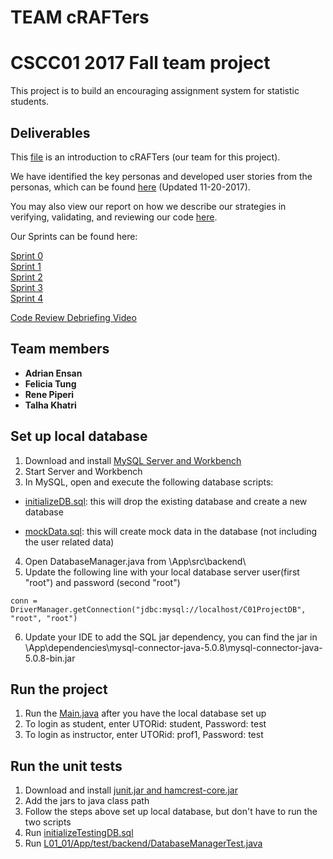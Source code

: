 # TEAM cRAFTers
# CSCC01 2017 Fall team project
This project is to build an encouraging assignment system for statistic students. 


## Deliverables 

This [file](https://github.com/CSCC01F17/L01_01/blob/master/project_documentation/ProjectTeamAgreement.pdf) is an introduction to cRAFTers (our team for this project).

We have identified the key personas and developed user stories from the personas, which can be found [here](https://github.com/CSCC01F17/L01_01/blob/master/product_backlog/userpersonas+stories_v3.pdf) (Updated 11-20-2017).

You may also view our report on how we describe our strategies in verifying, validating, and reviewing our code [here](https://github.com/CSCC01F17/L01_01/blob/master/project_documentation/verify-validate-review.pdf).

Our Sprints can be found here:

[Sprint 0](https://github.com/CSCC01F17/L01_01/blob/master/product_backlog/product_backlog_sprint0.pdf)  
[Sprint 1](https://github.com/CSCC01F17/L01_01/blob/master/product_backlog/product_backlog_sprint1.pdf)  
[Sprint 2](https://github.com/CSCC01F17/L01_01/blob/master/product_backlog/product_backlog_sprint2.pdf)  
[Sprint 3](https://github.com/CSCC01F17/L01_01/blob/master/product_backlog/product_backlog_sprint3.pdf)  
[Sprint 4](https://github.com/CSCC01F17/L01_01/blob/master/product_backlog/product_backlog_sprint4.pdf)  

[Code Review Debriefing Video](https://www.youtube.com/watch?v=XfbQsTs4Va4) 

## Team members 

* **Adrian Ensan** 
* **Felicia Tung** 
* **Rene Piperi** 
* **Talha Khatri** 


## Set up local database
1. Download and install [MySQL Server and Workbench](https://dev.mysql.com/downloads/installer/)
2. Start Server and Workbench
3. In MySQL, open and execute the following database scripts:
  
  * [initializeDB.sql](https://github.com/CSCC01F17/L01_01/blob/master/initializeDB.sql): this will drop the existing database and create a new database
  
  * [mockData.sql](https://github.com/CSCC01F17/L01_01/blob/master/mockData.sql): this will create mock data in the database (not including the user related data)
4. Open DatabaseManager.java from \App\src\backend\
5. Update the following line with your local database server user(first "root") and password (second "root")
```
conn = DriverManager.getConnection("jdbc:mysql://localhost/C01ProjectDB", "root", "root")
```
6. Update your IDE to add the SQL jar dependency, you can find the jar in \App\dependencies\mysql-connector-java-5.0.8\mysql-connector-java-5.0.8-bin.jar

## Run the project
1. Run the [Main.java](https://github.com/CSCC01F17/L01_01/blob/master/App/src/Main.java) after you have the local database set up 
2. To login as student, enter UTORid: student, Password: test
3. To login as instructor, enter UTORid: prof1, Password: test
 
## Run the unit tests
1. Download and install [junit.jar and hamcrest-core.jar](https://github.com/junit-team/junit4/wiki/Download-and-Install)
2. Add the jars to java class path 
3. Follow the steps above set up local database, but don't have to run the two scripts
4. Run [initializeTestingDB.sql](https://github.com/CSCC01F17/L01_01/blob/master/initializeTestingDB.sql)
5. Run [L01_01/App/test/backend/DatabaseManagerTest.java](https://github.com/CSCC01F17/L01_01/blob/master/App/test/backend/DatabaseManagerTest.java)
